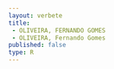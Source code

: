 ```yaml
---
layout: verbete
title:
 - OLIVEIRA, FERNANDO GOMES
 - OLIVEIRA, Fernando Gomes
published: false
type: R
---
```


